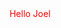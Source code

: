 <!DOCTYPE html>
<html>
 <head>
  <title>Hello 
  </title>
 </head>
 <body>
  <div style = "text-align:center;color:red;">
  Hello Joel
  </div>
 </body>
</html>
